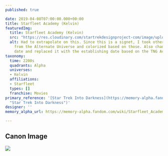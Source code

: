 ```yaml
---
published: true

date: 2019-04-08T07:00:00.000+00:00
title: Starfleet Academy (Kelvin)
featuredImg:
  title: Starfleet Academy (Kelvin)
  src: "https://res.cloudinary.com/startrekdesignproject-com/image/upload/v1554862622/StarfleetAcademy_Kelvin.png"
  alt: Had to extrapolate on this. Since this is a signet, I took other seals
    from the Alternate Universe and colorized based on those. Also changed the class
    date and replaced it with the establishing date based on the TNG Academy seal.
taxonomy:
  time: 2200s
  quadrants: Alpha
  universes:
  - Kelvin
  affiliations:
  - Starfleet
  types: []
  franchise: Movies
primary_reference: '[Star Trek Into Darkness](https://memory-alpha.fandom.com/wiki/Star_Trek_Into_Darkness
  "Star Trek Into Darkness")'
designer: ''
memory_alpha_url: https://memory-alpha.fandom.com/wiki/Starfleet_Academy

---
```

## Canon Image

![](https://res.cloudinary.com/startrekdesignproject-com/image/upload/v1554751812/StarfleetAcademy_Kelvin_1.jpg)